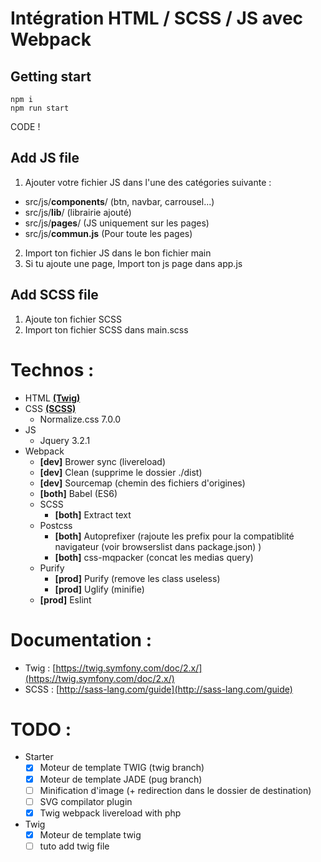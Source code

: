 # Intégration HTML / SCSS / JS avec Webpack

## Getting start
```
npm i
npm run start
```
CODE !

## Add JS file
1) Ajouter votre fichier JS dans l'une des catégories suivante :
- src/js/<b>components</b>/ (btn, navbar, carrousel...)
- src/js/<b>lib</b>/ (librairie ajouté)
- src/js/<b>pages</b>/ (JS uniquement sur les pages)
- src/js/<b>commun.js</b> (Pour toute les pages)

2) Import ton fichier JS dans le bon fichier main
3) Si tu ajoute une page, Import ton js page dans app.js

## Add SCSS file
1) Ajoute ton fichier SCSS
2) Import ton fichier SCSS dans main.scss

# Technos :
- HTML **[(Twig)](https://twig.symfony.com/doc/2.x/)**
- CSS **[(SCSS)](http://sass-lang.com/guide)**
  - Normalize.css 7.0.0
- JS
  - Jquery 3.2.1
- Webpack
  - **[dev]**  Brower sync (livereload)
  - **[dev]**  Clean (supprime le dossier ./dist)
  - **[dev]**  Sourcemap (chemin des fichiers d'origines)
  - **[both]** Babel (ES6)
  - SCSS
    - **[both]** Extract text
  - Postcss
    - **[both]** Autoprefixer (rajoute les prefix pour la compatiblité navigateur (voir browserslist dans package.json) )
    - **[both]** css-mqpacker (concat les medias query) 
  - Purify
    - **[prod]** Purify (remove les class useless)
    - **[prod]** Uglify (minifie)
  - **[prod]** Eslint


# Documentation :
- Twig : [https://twig.symfony.com/doc/2.x/](https://twig.symfony.com/doc/2.x/)
- SCSS : [http://sass-lang.com/guide](http://sass-lang.com/guide)


# TODO :
- Starter
  - [X] Moteur de template TWIG (twig branch)
  - [X] Moteur de template JADE (pug branch)
  - [ ] Minification d'image (+ redirection dans le dossier de destination)
  - [ ] SVG compilator plugin
  - [x] Twig webpack livereload with php
- Twig 
  - [x] Moteur de template twig
  - [ ] tuto add twig file